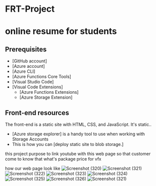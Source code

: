 # FRT-Project

# online resume for students

## Prerequisites

- [GitHub account]
- [Azure account]
- [Azure CLI]
- [Azure Functions Core Tools]
- [Visual Studio Code]
- [Visual Code Extensions]
  - [Azure Functions Extensions]
  - [Azure Storage Extension]

## Front-end resources

The front-end is a static site with HTML, CSS, and JavaScript. It's static..

- [Azure storage explorer] is a handy tool to use when working with Storage Accounts
- This is how you can [deploy static site to blob storage.]

this project purpose to link youtube with this web page so that customer come to know that what's package price for vfx

how our web page look like
![Screenshot (320)](https://user-images.githubusercontent.com/93769291/151527768-566ee028-3e50-4c8a-bcbc-4ef7945e42cb.png)
![Screenshot (321)](https://user-images.githubusercontent.com/93769291/151527784-35c52355-7fd2-436d-8ce2-3dca0f3ce447.png)
![Screenshot (322)](https://user-images.githubusercontent.com/93769291/151527799-9120deb2-3d63-464f-be6d-aa218abbd307.png)
![Screenshot (323)](https://user-images.githubusercontent.com/93769291/151527849-3212f46b-6731-498f-b54c-8233e950979c.png)
![Screenshot (324)](https://user-images.githubusercontent.com/93769291/151527856-5bb5cf4c-8574-4c17-b7f6-f74d6eb97550.png)
![Screenshot (325)](https://user-images.githubusercontent.com/93769291/151527879-c9151ee4-6166-49bf-977b-c3c11bb9f6da.png)
![Screenshot (326)](https://user-images.githubusercontent.com/93769291/151527909-273c04b0-a95f-4660-90fd-bf450453351d.png)
![Screenshot (321)](https://user-images.githubusercontent.com/93769291/151527926-8db3e730-bf44-4f5b-9bc0-67840f76f813.png)


